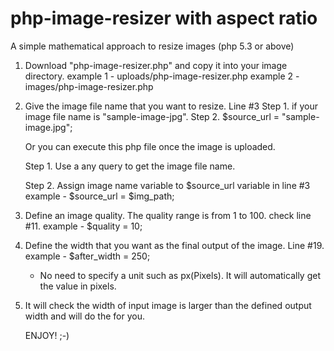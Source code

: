 # php-image-resizer with aspect ratio
A simple mathematical approach to resize images (php 5.3 or above)

1. Download "php-image-resizer.php" and copy it into your image directory.
    example 1 - uploads/php-image-resizer.php
    example 2 - images/php-image-resizer.php

2. Give the image file name that you want to resize.
    Line #3
    Step 1. if your image file name is "sample-image-jpg".
    Step 2. $source_url = "sample-image.jpg";

    Or you can execute this php file once the image is uploaded.

    Step 1. Use a any query to get the image file name.

    Step 2. Assign image name variable to $source_url variable in line #3
    example -
    $source_url = $img_path;

3. Define an image quality. The quality range is from 1 to 100. check line #11. 
    example - $quality = 10;

4. Define the width that you want as the final output of the image. Line #19.
    example - $after_width = 250;
    * No need to specify a unit such as px(Pixels). It will automatically get the value in pixels.

5. It will check the width of input image is larger than the defined output width and will do the for you.

    ENJOY! ;-)